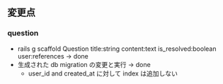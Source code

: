 ## 変更点

### question

- rails g scaffold Question title:string content:text is_resolved:boolean user:references -> done
- 生成された db migration の変更と実行 -> done
  - user_id and created_at に対して index は追加しない
